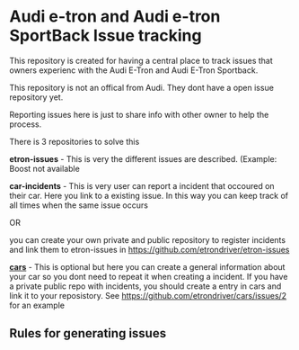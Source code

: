 # Audi e-tron and Audi e-tron SportBack Issue tracking
This repository is created for having a central place to track issues that owners experienc with the Audi E-Tron and Audi E-Tron Sportback.

This repository is not an offical from Audi. They dont have a open issue repository yet. 

Reporting issues here is just to share info with other owner to help the process. 

There is 3 repositories to solve this

**etron-issues** - This is very the different issues are described. (Example: Boost not available

**car-incidents** - This is very user can report a incident that occoured on their car. Here you link to a existing issue. In this way you can keep track of all times when the same issue occurs 

OR 

you can create your own private and public repository to register incidents and link them to etron-issues in https://github.com/etrondriver/etron-issues

[**cars**](https://github.com/etrondriver/cars) - This is optional but here you can create a general information about your car so you dont need to repeat it when creating a incident. If you have a private public repo with incidents, you should create a entry in cars and link it to your reposistory. See https://github.com/etrondriver/cars/issues/2 for an example


## Rules for generating issues


